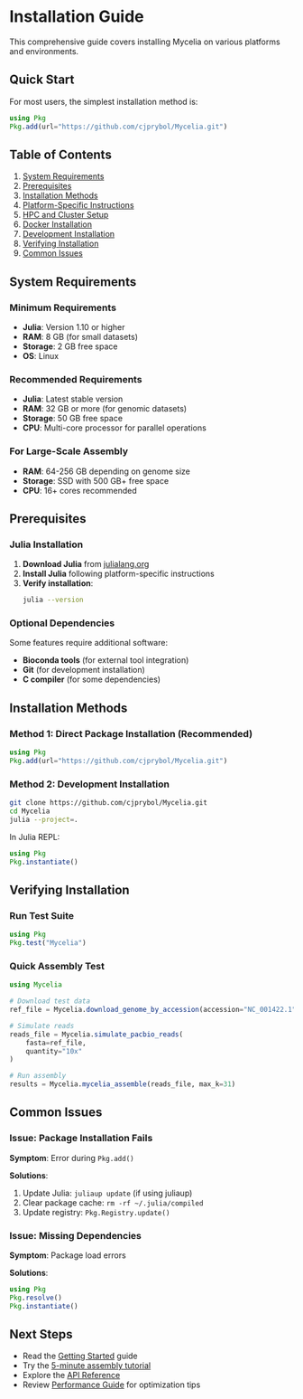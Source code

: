 # Installation Guide

This comprehensive guide covers installing Mycelia on various platforms and environments.

## Quick Start

For most users, the simplest installation method is:

```julia
using Pkg
Pkg.add(url="https://github.com/cjprybol/Mycelia.git")
```

## Table of Contents

1. [System Requirements](#system-requirements)
2. [Prerequisites](#prerequisites)
3. [Installation Methods](#installation-methods)
4. [Platform-Specific Instructions](#platform-specific-instructions)
5. [HPC and Cluster Setup](#hpc-and-cluster-setup)
6. [Docker Installation](#docker-installation)
7. [Development Installation](#development-installation)
8. [Verifying Installation](#verifying-installation)
9. [Common Issues](#common-issues)

## System Requirements

### Minimum Requirements
- **Julia**: Version 1.10 or higher
- **RAM**: 8 GB (for small datasets)
- **Storage**: 2 GB free space
- **OS**: Linux

### Recommended Requirements
- **Julia**: Latest stable version
- **RAM**: 32 GB or more (for genomic datasets)
- **Storage**: 50 GB free space
- **CPU**: Multi-core processor for parallel operations

### For Large-Scale Assembly
- **RAM**: 64-256 GB depending on genome size
- **Storage**: SSD with 500 GB+ free space
- **CPU**: 16+ cores recommended

## Prerequisites

### Julia Installation

1. **Download Julia** from [julialang.org](https://julialang.org/downloads/)
2. **Install Julia** following platform-specific instructions
3. **Verify installation**:
   ```bash
   julia --version
   ```

### Optional Dependencies

Some features require additional software:

- **Bioconda tools** (for external tool integration)
- **Git** (for development installation)
- **C compiler** (for some dependencies)

## Installation Methods

### Method 1: Direct Package Installation (Recommended)

```julia
using Pkg
Pkg.add(url="https://github.com/cjprybol/Mycelia.git")
```

### Method 2: Development Installation

```bash
git clone https://github.com/cjprybol/Mycelia.git
cd Mycelia
julia --project=.
```

In Julia REPL:
```julia
using Pkg
Pkg.instantiate()
```

## Verifying Installation

### Run Test Suite
```julia
using Pkg
Pkg.test("Mycelia")
```

### Quick Assembly Test
```julia
using Mycelia

# Download test data
ref_file = Mycelia.download_genome_by_accession(accession="NC_001422.1")

# Simulate reads
reads_file = Mycelia.simulate_pacbio_reads(
    fasta=ref_file,
    quantity="10x"
)

# Run assembly
results = Mycelia.mycelia_assemble(reads_file, max_k=31)
```

## Common Issues

### Issue: Package Installation Fails

**Symptom**: Error during `Pkg.add()`

**Solutions**:
1. Update Julia: `juliaup update` (if using juliaup)
2. Clear package cache: `rm -rf ~/.julia/compiled`
3. Update registry: `Pkg.Registry.update()`

### Issue: Missing Dependencies

**Symptom**: Package load errors

**Solutions**:
```julia
using Pkg
Pkg.resolve()
Pkg.instantiate()
```

## Next Steps

- Read the [Getting Started](getting-started.md) guide
- Try the [5-minute assembly tutorial](../tutorials/00_assembly_in_5_minutes.jl)
- Explore the [API Reference](api.md)
- Review [Performance Guide](performance.md) for optimization tips